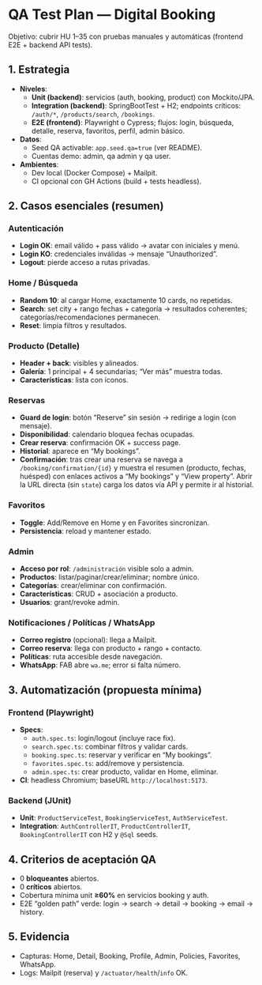 # QA Test Plan — Digital Booking

Objetivo: cubrir HU 1–35 con pruebas manuales y automáticas (frontend E2E + backend API tests).

## 1. Estrategia

- **Niveles**:
  - **Unit (backend)**: servicios (auth, booking, product) con Mockito/JPA.
  - **Integration (backend)**: SpringBootTest + H2; endpoints críticos: `/auth/*`, `/products/search`, `/bookings`.
  - **E2E (frontend)**: Playwright o Cypress; flujos: login, búsqueda, detalle, reserva, favoritos, perfil, admin básico.
- **Datos**:
  - Seed QA activable: `app.seed.qa=true` (ver README).
  - Cuentas demo: admin, qa admin y qa user.
- **Ambientes**:
  - Dev local (Docker Compose) + Mailpit.
  - CI opcional con GH Actions (build + tests headless).

## 2. Casos esenciales (resumen)

### Autenticación
- **Login OK**: email válido + pass válido → avatar con iniciales y menú.  
- **Login KO**: credenciales inválidas → mensaje “Unauthorized”.  
- **Logout**: pierde acceso a rutas privadas.

### Home / Búsqueda
- **Random 10**: al cargar Home, exactamente 10 cards, no repetidas.  
- **Search**: set city + rango fechas + categoría → resultados coherentes; categorías/recomendaciones permanecen.  
- **Reset**: limpia filtros y resultados.

### Producto (Detalle)
- **Header + back**: visibles y alineados.  
- **Galería**: 1 principal + 4 secundarias; “Ver más” muestra todas.  
- **Características**: lista con íconos.

### Reservas
- **Guard de login**: botón “Reserve” sin sesión → redirige a login (con mensaje).
- **Disponibilidad**: calendario bloquea fechas ocupadas.
- **Crear reserva**: confirmación OK + success page.
- **Historial**: aparece en “My bookings”.
- **Confirmación**: tras crear una reserva se navega a `/booking/confirmation/{id}` y muestra el resumen (producto, fechas, huésped) con enlaces activos a “My bookings” y “View property”. Abrir la URL directa (sin `state`) carga los datos vía API y permite ir al historial.

### Favoritos
- **Toggle**: Add/Remove en Home y en Favorites sincronizan.  
- **Persistencia**: reload y mantener estado.

### Admin
- **Acceso por rol**: `/administración` visible solo a admin.  
- **Productos**: listar/paginar/crear/eliminar; nombre único.  
- **Categorías**: crear/eliminar con confirmación.  
- **Características**: CRUD + asociación a producto.  
- **Usuarios**: grant/revoke admin.

### Notificaciones / Políticas / WhatsApp
- **Correo registro** (opcional): llega a Mailpit.  
- **Correo reserva**: llega con producto + rango + contacto.  
- **Políticas**: ruta accesible desde navegación.  
- **WhatsApp**: FAB abre `wa.me`; error si falta número.

## 3. Automatización (propuesta mínima)

### Frontend (Playwright)
- **Specs**:  
  - `auth.spec.ts`: login/logout (incluye race fix).  
  - `search.spec.ts`: combinar filtros y validar cards.  
  - `booking.spec.ts`: reservar y verificar en “My bookings”.  
  - `favorites.spec.ts`: add/remove y persistencia.  
  - `admin.spec.ts`: crear producto, validar en Home, eliminar.  
- **CI**: headless Chromium; baseURL `http://localhost:5173`.

### Backend (JUnit)
- **Unit**: `ProductServiceTest`, `BookingServiceTest`, `AuthServiceTest`.  
- **Integration**: `AuthControllerIT`, `ProductControllerIT`, `BookingControllerIT` con H2 y `@Sql` seeds.

## 4. Criterios de aceptación QA

- 0 **bloqueantes** abiertos.  
- 0 **críticos** abiertos.  
- Cobertura mínima unit **≥60%** en servicios booking y auth.  
- E2E “golden path” verde: login → search → detail → booking → email → history.

## 5. Evidencia

- Capturas: Home, Detail, Booking, Profile, Admin, Policies, Favorites, WhatsApp.  
- Logs: Mailpit (reserva) y `/actuator/health`/`info` OK.

